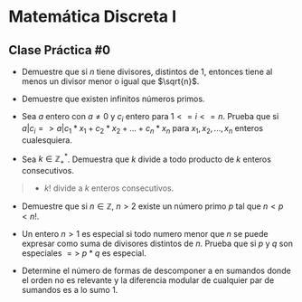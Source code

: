 # Matemática Discreta I 
## Clase Práctica \#0 

- Demuestre que si $n$ tiene divisores, distintos de $1$, entonces tiene al menos un divisor menor o igual que $\sqrt{n}$.

- Demuestre que existen infinitos números primos.


- Sea $a$ entero con $a \neq 0$ y $c_i$ entero para $1 <= i <= n$. Prueba que si $a | c_i => a | c_1*x_1 + c_2*x_2 + ... + c_n*x_n$ para $x_1,x_2,...,x_n$ enteros cualesquiera.

- Sea $k \in \mathbb{Z}_+^*$. Demuestra que $k$ divide a todo producto de $k$ enteros consecutivos.

> - $k!$ divide a $k$ enteros consecutivos. 

- Demuestre que si $n \in \mathbb{Z}$, $n > 2$ existe un número primo $p$ tal que $n < p < n!$.

- Un entero $n > 1$ es especial si todo numero menor que $n$ se puede expresar como suma de divisores distintos de $n$. Prueba que si $p$ y $q$ son especiales $=>$ $p*q$ es especial.

- Determine el número de formas de descomponer a en sumandos donde el orden no es relevante y la diferencia modular de cualquier par de sumandos es a lo sumo 1.



